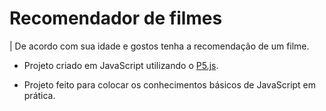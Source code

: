 # Recomendador de filmes

| De acordo com sua idade e gostos tenha a recomendação de um filme.

- Projeto criado em JavaScript utilizando o [P5.js](https://editor.p5js.org/).

- Projeto feito para colocar os conhecimentos básicos de JavaScript em prática.
